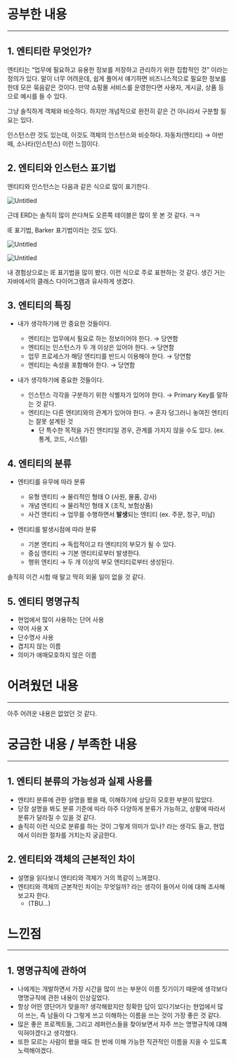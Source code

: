 # 공부한 내용

---

## 1. 엔티티란 무엇인가?

엔티티는 “업무에 필요하고 유용한 정보를 저장하고 관리하기 위한 집합적인 것” 이라는 정의가 있다. 말이 너무 어려운데, 쉽게 풀어서 얘기하면 비즈니스적으로 필요한 정보를 한데 모은 묶음같은 것이다. 만약 쇼핑몰 서비스를 운영한다면 사용자, 게시글, 상품 등으로 예시를 들 수 있다.

그냥 솔직하게 객체와 비슷하다. 하지만 개념적으로 완전히 같은 건 아니라서 구분할 필요는 있다.

인스턴스란 것도 있는데, 이것도 객체의 인스턴스와 비슷하다. 자동차(엔티티) → 아반떼, 소나타(인스턴스) 이런 느낌이다.

## 2. 엔티티와 인스턴스 표기법

엔티티와 인스턴스는 다음과 같은 식으로 많이 표기한다.

![Untitled](https://prod-files-secure.s3.us-west-2.amazonaws.com/5486ac02-837a-4340-b853-a8cd7b03f65f/fd5cf61c-8771-4922-94ea-2c7661b44869/Untitled.png)

근데 ERD는 솔직히 많이 쓴다쳐도 오른쪽 테이블은 많이 못 본 것 같다. ㅋㅋ

IE 표기법, Barker 표기법이라는 것도 있다.

![Untitled](https://prod-files-secure.s3.us-west-2.amazonaws.com/5486ac02-837a-4340-b853-a8cd7b03f65f/89156750-2817-43ee-8657-4150c0a2ac68/Untitled.png)

![Untitled](https://prod-files-secure.s3.us-west-2.amazonaws.com/5486ac02-837a-4340-b853-a8cd7b03f65f/eb9de953-53f6-483c-8292-4bf20c206b7d/Untitled.png)

내 경험상으로는 IE 표기법을 많이 봤다. 이런 식으로 주로 표현하는 것 같다. 생긴 거는 자바에서의 클래스 다이어그램과 유사하게 생겼다.

## 3. 엔티티의 특징

- 내가 생각하기에 안 중요한 것들이다.
    - 엔티티는 업무에서 필요로 하는 정보이어야 한다. → 당연함
    - 엔티티는 인스턴스가 두 개 이상은 있어야 한다. → 당연함
    - 업무 프로세스가 해당 엔티티를 반드시 이용해야 한다. → 당연함
    - 엔티티는 속성을 포함해야 한다. → 당연함

- 내가 생각하기에 중요한 것들이다.
    - 인스턴스 각각을 구분하기 위한 식별자가 있어야 한다. → Primary Key를 말하는 것 같다.
    - 엔티티는 다른 엔티티와의 관계가 있어야 한다. → 혼자 덩그러니 놓여진 엔티티는 잘못 설계된 것
        - 단 특수한 목적을 가진 엔티티일 경우, 관계를 가지지 않을 수도 있다. (ex. 통계, 코드, 시스템)

## 4. 엔티티의 분류

- 엔티티를 유무에 따라 분류
    - 유형 엔티티 → 물리적인 형태 O (사원, 물품, 강사)
    - 개념 엔티티 → 물리적인 형태 X (조직, 보험상품)
    - 사건 엔티티 → 업무를 수행하면서 **발생**되는 엔티티 (ex. 주문, 청구, 미납)

- 엔티티를 발생시점에 따라 분류
    - 기본 엔티티 → 독립적이고 타 엔티티의 부모가 될 수 있다.
    - 중심 엔티티 → 기본 엔티티로부터 발생한다.
    - 행위 엔티티 → 두 개 이상의 부모 엔티티로부터 생성된다.

솔직히 이건 시험 때 말고 딱히 외울 일이 없을 것 같다.

## 5. 엔티티 명명규칙

- 현업에서 많이 사용하는 단어 사용
- 약어 사용 X
- 단수명사 사용
- 겹치지 않는 이름
- 의미가 애매모호하지 않은 이름

# 어려웠던 내용

---

아주 어려운 내용은 없었던 것 같다.

# 궁금한 내용 / 부족한 내용

---

## 1. 엔티티 분류의 가능성과 실제 사용률

- 엔티티 분류에 관한 설명을 봤을 때, 이해하기에 상당히 모호한 부분이 많았다.
- 당장 설명을 봐도 분류 기준에 따라 아주 다양하게 분류가 가능하고, 상황에 따라서 분류가 달라질 수 있을 것 같다.
- 솔직히 이런 식으로 분류를 하는 것이 그렇게 의미가 있나? 라는 생각도 들고, 현업에서 이러한 절차를 거치는지 궁금한다.

## 2. 엔티티와 객체의 근본적인 차이

- 설명을 읽다보니 엔티티와 객체가 거의 똑같이 느껴졌다.
- 엔티티와 객체의 근본적인 차이는 무엇일까? 라는 생각이 들어서 이에 대해 조사해보고자 한다.
    - (TBU…)

# 느낀점

---

## 1. 명명규칙에 관하여

- 나에게는 개발하면서 가장 시간을 많이 쓰는 부분이 이름 짓기이기 때문에 생각보다 명명규칙에 관한 내용이 인상깊었다.
- 항상 어떤 영단어가 맞을까? 생각해왔지만 정확한 답이 있다기보다는 현업에서 많이 쓰는, 즉 남들이 다 그렇게 쓰고 이해하는 이름을 쓰는 것이 가장 좋은 것 같다.
- 많은 좋은 프로젝트들, 그리고 레퍼런스들을 찾아보면서 자주 쓰는 명명규칙에 대해 익혀야겠다고 생각했다.
- 또한 모르는 사람이 봤을 때도 한 번에 이해 가능한 직관적인 이름을 지을 수 있도록 노력해야겠다.